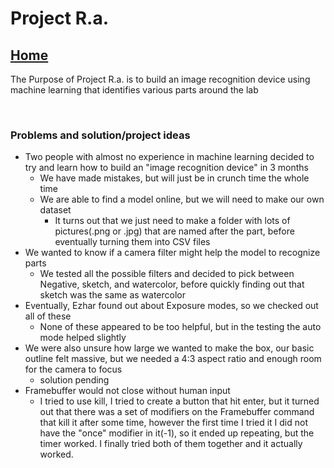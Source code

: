 # Project R.a.

## [Home](https://github.com/ezahid82/Engineering_F.e.R.a/tree/main)

The Purpose of Project R.a. is to build an image recognition device using machine learning that identifies various parts around the lab

<br>

 
### Problems and solution/project ideas

* Two people with almost no experience in machine learning decided to try and learn how to build an "image recognition device" in 3 months
   * We have made mistakes, but will just be in crunch time the whole time
   * We are able to find a model online, but we will need to make our own dataset
       * It turns out that we just need to make a folder with lots of pictures(.png or .jpg) that are named after the part, before eventually turning them into CSV files
* We wanted to know if a camera filter might help the model to recognize parts
   * We tested all the possible filters and decided to pick between Negative, sketch, and watercolor, before quickly finding out that sketch was the same as watercolor
* Eventually, Ezhar found out about Exposure modes, so we checked out all of these
   * None of these appeared to be too helpful, but in the testing the auto mode helped slightly
* We were also unsure how large we wanted to make the box, our basic outline felt massive, but we needed a 4:3 aspect ratio and enough room for the camera to focus
   * solution pending
* Framebuffer would not close without human input
   * I tried to use kill, I tried to create a button that hit enter, but it turned out that there was a set of modifiers on the Framebuffer command that kill it after some time, however the first time I tried it I did not have the "once" modifier in it(-1), so it ended up repeating, but the timer worked. I finally tried both of them together and it actually worked.
